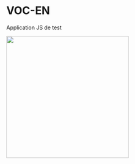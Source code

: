 # VOC-EN
Application JS de test

<img src="https://user-images.githubusercontent.com/32952402/84024291-ec66df80-a989-11ea-8282-1c2c63f71fdf.PNG" width="320">
